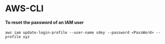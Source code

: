 # AWS-CLI

#### To reset the password of an IAM user

`aws iam update-login-profile --user-name sdey --password <PassWord> --profile xyz`
